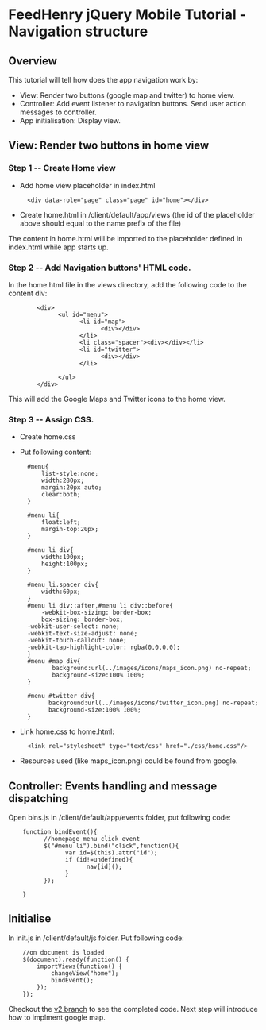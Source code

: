 # FeedHenry jQuery Mobile Tutorial - Navigation structure

## Overview
This tutorial will tell how does the app navigation work by:

* View: Render two buttons (google map and twitter) to home view.
* Controller: Add event listener to navigation buttons. Send user action messages to controller.
* App initialisation: Display view.


## View: Render two buttons in home view
### Step 1 -- Create Home view

* Add home view placeholder in index.html

		<div data-role="page" class="page" id="home"></div>
		
* Create home.html in /client/default/app/views (the id of the placeholder above should equal to the name prefix of the file)	

The content in home.html will be imported to the placeholder defined in index.html while app starts up.

### Step 2 -- Add Navigation buttons' HTML code.

In the home.html file in the views directory, add the following code to the content div:

            <div>
                  <ul id="menu">
                        <li id="map">
                              <div></div>
                        </li>
                        <li class="spacer"><div></div></li>
                        <li id="twitter">
                              <div></div>
                        </li>
                        
                  </ul>
            </div>

This will add the Google Maps and Twitter icons to the home view. 

### Step 3 -- Assign CSS.

* Create home.css
* Put following content:

		
		#menu{
			list-style:none;
			width:280px;
			margin:20px auto;
			clear:both;
		}
		
		#menu li{
			float:left;
			margin-top:20px;
		}
		
		#menu li div{
			width:100px;
			height:100px;
		}
		
		#menu li.spacer div{
			width:60px;
		}
		#menu li div::after,#menu li div::before{
			-webkit-box-sizing: border-box;
			box-sizing: border-box;
		-webkit-user-select: none;
		-webkit-text-size-adjust: none;
		-webkit-touch-callout: none;
		-webkit-tap-highlight-color: rgba(0,0,0,0);
		}
		#menu #map div{
               background:url(../images/icons/maps_icon.png) no-repeat;
               background-size:100% 100%;
        }

        #menu #twitter div{
              background:url(../images/icons/twitter_icon.png) no-repeat;
              background-size:100% 100%;
        }
		
* Link home.css to home.html:
		
		<link rel="stylesheet" type="text/css" href="./css/home.css"/>
		
* Resources used (like maps_icon.png) could be found from google.


## Controller: Events handling and message dispatching

Open bins.js in /client/default/app/events folder, put following code:

		function bindEvent(){
              //homepage menu click event
              $("#menu li").bind("click",function(){
                    var id=$(this).attr("id");
                    if (id!=undefined){
                          nav[id]();
                    }
              });

        }
        



## Initialise

In init.js in /client/default/js folder. Put following code:

		//on document is loaded
		$(document).ready(function() {
			importViews(function() {
				changeView("home");
				bindEvent();
			});
		});


Checkout the [v2 branch](https://github.com/feedhenry/FH-Training-App-JQM/tree/v2) to see the completed code.
Next step will introduce how to implment google map.
